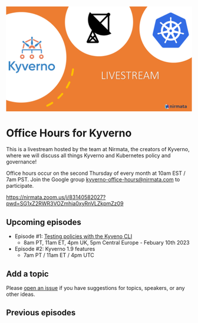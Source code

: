 ![header](images/officehours.png)

# Office Hours for Kyverno

This is a livestream hosted by the team at Nirmata, the creators of Kyverno, where we will discuss all things Kyverno and Kubernetes policy and governance!

Office hours occur on the second Thursday of every month at 10am EST / 7am PST. Join the Google group kyverno-office-hours@nirmata.com to participate.

https://nirmata.zoom.us/j/83140582027?pwd=SG1xZ2RWR3VOZmhia0xyRnVLZkpmZz09

## Upcoming episodes

- Episode #1: [Testing policies with the Kyveno CLI]()
  - 8am PT, 11am ET, 4pm UK, 5pm Central Europe - Febuary 10th 2023
- Episode #2: Kyverno 1.9 features
  - 7am PT / 11am ET / 4pm UTC


## Add a topic

Please [open an issue](https://github.com/nirmata/office-hours-for-kyverno/issues/new) if you have suggestions for topics, speakers, or any other ideas.

## Previous episodes
